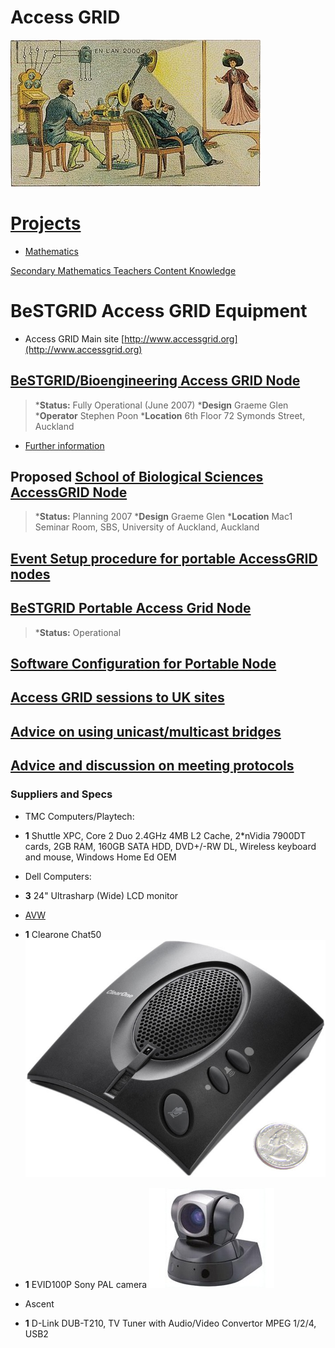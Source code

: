 # Access GRID

![French-print-1910-accessgrid.jpg](./attachments/French-print-1910-accessgrid.jpg)
# [Projects](https://reannz.atlassian.net/wiki/pages/createpage.action?spaceKey=BeSTGRID&title=Category__Projects&linkCreation=true&fromPageId=3816950472)

- [Mathematics](https://reannz.atlassian.net/wiki/pages/createpage.action?spaceKey=BeSTGRID&title=Category__Mathematics&linkCreation=true&fromPageId=3816950472)

[Secondary Mathematics Teachers Content Knowledge](/wiki/spaces/BeSTGRID/pages/3816950926)

# BeSTGRID Access GRID Equipment

- Access GRID Main site
[http://www.accessgrid.org](http://www.accessgrid.org)

## [BeSTGRID/Bioengineering Access GRID Node](https://reannz.atlassian.net/wiki/pages/createpage.action?spaceKey=BeSTGRID&title=BeSTGRID%2FBioengineering%20Access%20GRID%20Node&linkCreation=true&fromPageId=3816950472)

>  ***Status:** Fully Operational (June 2007)
>  ***Design** Graeme Glen
>  ***Operator** Stephen Poon
>  ***Location** 6th Floor 72 Symonds Street, Auckland

- [Further information](https://reannz.atlassian.net/wiki/pages/createpage.action?spaceKey=BeSTGRID&title=BeSTGRID%2FBioengineering%20Access%20GRID%20Node&linkCreation=true&fromPageId=3816950472)

## Proposed [School of Biological Sciences AccessGRID Node](/wiki/spaces/BeSTGRID/pages/3816950932)

>  ***Status:** Planning 2007
>  ***Design** Graeme Glen
>  ***Location** Mac1 Seminar Room, SBS, University of Auckland, Auckland

## [Event Setup procedure for portable AccessGRID nodes](/wiki/spaces/BeSTGRID/pages/3816950738)

## [BeSTGRID Portable Access Grid Node](/wiki/spaces/BeSTGRID/pages/3816950535)

>  ***Status:** Operational

## [Software Configuration for Portable Node](/wiki/spaces/BeSTGRID/pages/3816950602)

## [Access GRID sessions to UK sites](/wiki/spaces/BeSTGRID/pages/3816950471)

## [Advice on using unicast/multicast bridges](https://reannz.atlassian.net/wiki/pages/createpage.action?spaceKey=BeSTGRID&title=Advice%20on%20using%20unicast%2Fmulticast%20bridges&linkCreation=true&fromPageId=3816950472)

## [Advice and discussion on meeting protocols](/wiki/spaces/BeSTGRID/pages/3816950779)

### Suppliers and Specs

- TMC Computers/Playtech:
- **1** Shuttle XPC, Core 2 Duo 2.4GHz 4MB L2 Cache, 2*nVidia 7900DT cards, 2GB RAM, 160GB SATA HDD, DVD+/-RW DL, Wireless keyboard and mouse, Windows Home Ed OEM

- Dell Computers:
- **3** 24" Ultrasharp (Wide) LCD monitor

- [AVW](http://www.avw.co.nz/)
- **1** Clearone Chat50  
![Chat_50.jpg](./attachments/Chat_50.jpg)
- **1** EVID100P Sony PAL camera 
![EVID100P.jpg](./attachments/EVID100P.jpg)
- Ascent
- **1** D-Link DUB-T210, TV Tuner with Audio/Video Convertor MPEG 1/2/4, USB2
